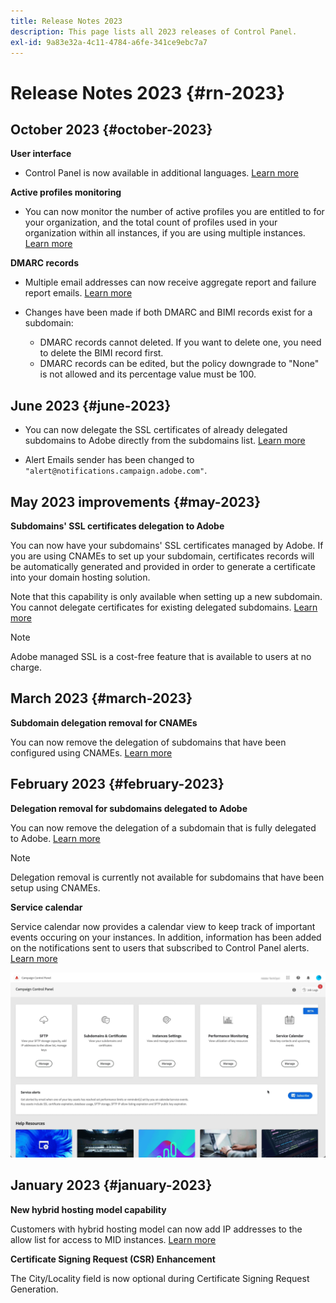 ```yaml
---
title: Release Notes 2023
description: This page lists all 2023 releases of Control Panel.
exl-id: 9a83e32a-4c11-4784-a6fe-341ce9ebc7a7
---
```

# Release Notes 2023 {#rn-2023}

## October 2023 {#october-2023}

**User interface**

* Control Panel is now available in additional languages. [Learn more](../discover/using/discovering-the-interface.md#supported-languages-languages)

**Active profiles monitoring**

* You can now monitor the number of active profiles you are entitled to for your organization, and the total count of profiles used in your organization within all instances, if you are using multiple instances. [Learn more](../performance-monitoring/using/active-profiles-monitoring.md)

**DMARC records**

* Multiple email addresses can now receive aggregate report and failure report emails. [Learn more](../subdomains-certificates/using/dmarc.md)
* Changes have been made if both DMARC and BIMI records exist for a subdomain:

    * DMARC records cannot deleted. If you want to delete one, you need to delete the BIMI record first.
    * DMARC records can be edited, but the policy downgrade to "None" is not allowed and its percentage value must be 100.

## June 2023 {#june-2023}

* You can now delegate the SSL certificates of already delegated subdomains to Adobe directly from the subdomains list. [Learn more](../subdomains-certificates/using/delegate-ssl.md)

* Alert Emails sender has been changed to `"alert@notifications.campaign.adobe.com"`.

## May 2023 improvements {#may-2023}

**Subdomains' SSL certificates delegation to Adobe**

You can now have your subdomains' SSL certificates managed by Adobe. If you are using CNAMEs to set up your subdomain, certificates records will be automatically generated and provided in order to generate a certificate into your domain hosting solution.

Note that this capability is only available when setting up a new subdomain. You cannot delegate certificates for existing delegated subdomains. [Learn more](../subdomains-certificates/using/setting-up-new-subdomain.md)

>[!NOTE]
>
>Adobe managed SSL is a cost-free feature that is available to users at no charge.

## March 2023 {#march-2023}

**Subdomain delegation removal for CNAMEs**

You can now remove the delegation of subdomains that have been configured using CNAMEs. [Learn more](../subdomains-certificates/using/remove-delegated-subdomains.md)

## February 2023 {#february-2023}

**Delegation removal for subdomains delegated to Adobe**

You can now remove the delegation of a subdomain that is fully delegated to Adobe. [Learn more](../subdomains-certificates/using/remove-delegated-subdomains.md)

>[!NOTE]
>
>Delegation removal is currently not available for subdomains that have been setup using CNAMEs.

**Service calendar**

Service calendar now provides a calendar view to keep track of important events occuring on your instances. In addition, information has been added on the notifications sent to users that subscribed to Control Panel alerts. [Learn more](../service-events/service-events.md)

![](assets/do-not-localize/gif-calendar.gif)

## January 2023 {#january-2023}

**New hybrid hosting model capability**

Customers with hybrid hosting model can now add IP addresses to the allow list for access to MID instances. [Learn more](../instances-settings/using/ip-allow-listing-instance-access.md)

**Certificate Signing Request (CSR) Enhancement**

The City/Locality field is now optional during Certificate Signing Request Generation.
